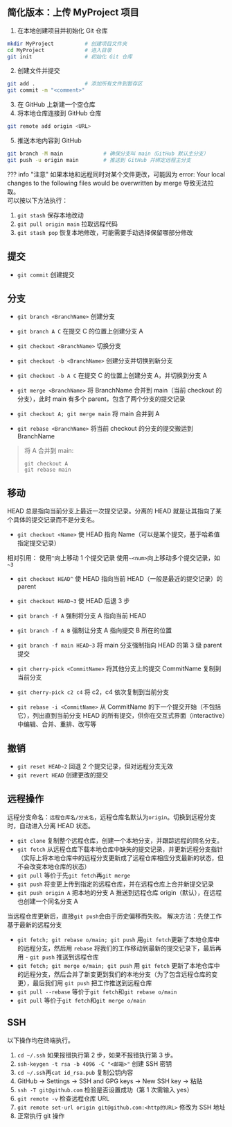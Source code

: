 ## 简化版本：上传 MyProject 项目

1. 在本地创建项目并初始化 Git 仓库

```bash
mkdir MyProject          # 创建项目文件夹
cd MyProject             # 进入目录
git init                 # 初始化 Git 仓库
```

2. 创建文件并提交

```bash
git add .                # 添加所有文件到暂存区
git commit -m "<comment>"
```

3. 在 GitHub 上新建一个空仓库
4. 将本地仓库连接到 GitHub 仓库

```bash
git remote add origin <URL>
```

5. 推送本地内容到 GitHub

```bash
git branch -M main             # 确保分支叫 main（GitHub 默认主分支）
git push -u origin main        # 推送到 GitHub 并绑定远程主分支
```

??? info "注意"
如果本地和远程同时对某个文件更改，可能因为 error: Your local changes to the following files would be overwritten by merge 导致无法拉取。  
 可以按以下方法执行：

1.  `git stash` 保存本地改动
2.  `git pull origin main` 拉取远程代码
3.  `git stash pop` 恢复本地修改，可能需要手动选择保留哪部分修改

## 提交

- `git commit` 创建提交

## 分支

- `git branch <BranchName>` 创建分支
- `git branch A C` 在提交 C 的位置上创建分支 A
- `git checkout <BranchName>` 切换分支
- `git checkout -b <BranchName>` 创建分支并切换到新分支
- `git checkout -b A C` 在提交 C 的位置上创建分支 A，并切换到分支 A

- `git merge <BranchName>` 将 BranchName 合并到 main（当前 checkout 的分支），此时 main 有多个 parent，包含了两个分支的提交记录
- `git checkout A; git merge main` 将 main 合并到 A
- `git rebase <BranchName>` 将当前 checkout 的分支的提交搬运到 BranchName

> 将 A 合并到 main:
>
> ```
> git checkout A
> git rebase main
> ```

## 移动

HEAD 总是指向当前分支上最近一次提交记录。分离的 HEAD 就是让其指向了某个具体的提交记录而不是分支名。

- `git checkout <Name>` 使 HEAD 指向 Name（可以是某个提交，基于哈希值指定提交记录）

相对引用：
使用`^`向上移动 1 个提交记录
使用`~<num>`向上移动多个提交记录，如`~3`

- `git checkout HEAD^` 使 HEAD 指向当前 HEAD（一般是最近的提交记录）的 parent
- `git checkout HEAD~3` 使 HEAD 后退 3 步

- `git branch -f A` 强制将分支 A 指向当前 HEAD
- `git branch -f A B` 强制让分支 A 指向提交 B 所在的位置
- `git branch -f main HEAD~3` 将 main 分支强制指向 HEAD 的第 3 级 parent 提交

- `git cherry-pick <CommitName>` 将其他分支上的提交 CommitName 复制到当前分支
- `git cherry-pick c2 c4` 将 c2，c4 依次复制到当前分支

- `git rebase -i <CommitName>` 从 CommitName 的下一个提交开始（不包括它），列出直到当前分支 HEAD 的所有提交，供你在交互式界面（interactive）中编辑、合并、重排、改写等

## 撤销

- `git reset HEAD~2` 回退 2 个提交记录，但对远程分支无效
- `git revert HEAD` 创建更改的提交

## 远程操作

远程分支命名：`远程仓库名/分支名`，远程仓库名默认为`origin`。切换到远程分支时，自动进入分离 HEAD 状态。

- `git clone` 复制整个远程仓库，创建一个本地分支，并跟踪远程的同名分支。
- `git fetch` 从远程仓库下载本地仓库中缺失的提交记录，并更新远程分支指针（实际上将本地仓库中的远程分支更新成了远程仓库相应分支最新的状态，但不会改变本地仓库的状态）
- `git pull` 等价于先`git fetch`再`git merge`
- `git push` 将变更上传到指定的远程仓库，并在远程仓库上合并新提交记录
- `git push origin A` 把本地的分支 A 推送到远程仓库 origin（默认），在远程也创建一个同名分支 A

当远程仓库更新后，直接`git push`会由于历史偏移而失败。
解决方法：先使工作基于最新的远程分支

- `git fetch; git rebase o/main; git push` 用`git fetch`更新了本地仓库中的远程分支，然后用 `rebase` 将我们的工作移动到最新的提交记录下，最后再用 - `git push` 推送到远程仓库
- `git fetch; git merge o/main; git push` 用 `git fetch` 更新了本地仓库中的远程分支，然后合并了新变更到我们的本地分支（为了包含远程仓库的变更），最后我们用 `git push` 把工作推送到远程仓库
- `git pull --rebase` 等价于`git fetch`和`git rebase o/main`
- `git pull` 等价于`git fetch`和`git merge o/main`

## SSH

以下操作均在终端执行。

1. `cd ~/.ssh` 如果报错执行第 2 步，如果不报错执行第 3 步。
2. `ssh-keygen -t rsa -b 4096 -C "<邮箱>"` 创建 SSH 密钥
3. `cd ~/.ssh`再`cat id_rsa.pub` 复制公钥内容
4. GitHub -> Settings -> SSH and GPG keys -> New SSH key -> 粘贴
5. `ssh -T git@github.com` 检验是否设置成功（第 1 次需输入 yes）
6. `git remote -v` 检查远程仓库 URL
7. `git remote set-url origin git@github.com:<http的URL>` 修改为 SSH 地址
8. 正常执行 git 操作

